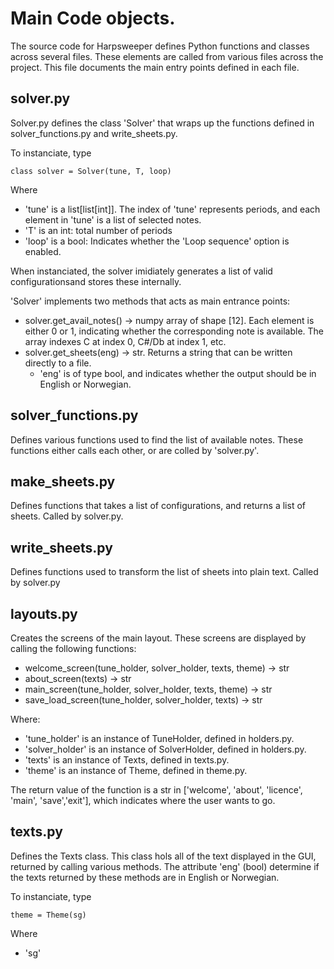 # Main Code objects. 

The source code for Harpsweeper defines Python functions and classes across several files. These elements are called from various files across the project. 
This file documents the main entry points defined in each file. 

## solver.py
Solver.py defines the class 'Solver' that wraps up the functions defined in solver_functions.py and write_sheets.py. 

To instanciate, type
```
class solver = Solver(tune, T, loop)
```
Where
 - 'tune' is a list[list[int]]. The index of 'tune' represents periods, and each element in 'tune' is a list of selected notes.
 - 'T' is an int: total number of periods
 - 'loop' is a bool: Indicates whether the 'Loop sequence' option is enabled. 

When instanciated, the solver imidiately generates a list of valid configurationsand stores these internally. 

'Solver' implements two methods that acts as main entrance points: 
 - solver.get_avail_notes() -> numpy array of shape [12]. Each element is either 0 or 1, indicating whether the corresponding note is available. The array indexes C at index 0, C#/Db at index 1, etc. 
 - solver.get_sheets(eng) -> str. Returns a string that can be written directly to a file.
   - 'eng' is of type bool, and indicates whether the output should be in English or Norwegian.

## solver_functions.py

Defines various functions used to find the list of available notes. These functions either calls each other, or are colled by 'solver.py'.

## make_sheets.py

Defines functions that takes a list of configurations, and returns a list of sheets. Called by solver.py.

## write_sheets.py

Defines functions used to transform the list of sheets into plain text. Called by solver.py

## layouts.py

Creates the screens of the main layout. These screens are displayed by calling the following functions: 
 - welcome_screen(tune_holder, solver_holder, texts, theme) -> str
 - about_screen(texts) -> str
 - main_screen(tune_holder, solver_holder, texts, theme) -> str
 - save_load_screen(tune_holder, solver_holder, texts) -> str

Where: 
 - 'tune_holder' is an instance of TuneHolder, defined in holders.py.
 - 'solver_holder' is an instance of SolverHolder, defined in holders.py.
 - 'texts' is an instance of Texts, defined in texts.py.
 - 'theme' is an instance of Theme, defined in theme.py.

The return value of the function is a str in ['welcome', 'about', 'licence', 'main', 'save','exit'], which indicates where the user wants to go. 

## texts.py

Defines the Texts class. This class hols all of the text displayed in the GUI, returned by calling various methods. The attribute 'eng' (bool) determine if the texts returned by these methods are in English or Norwegian. 

To instanciate, type
```
theme = Theme(sg)
```
Where 
 - 'sg' 





